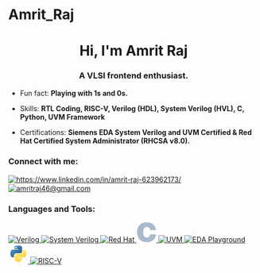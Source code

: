 #  Amrit_Raj
<h1 align="center">Hi, I'm Amrit Raj</h1>
<h3 align="center">A VLSI frontend enthusiast.</h3>

-  Fun fact:  **Playing with 1s and 0s.**

-  Skills: **RTL Coding, RISC-V, Verilog (HDL), System Verilog (HVL), C, Python, UVM Framework**

-  Certifications: **Siemens EDA System Verilog and UVM Certified & Red Hat Certified System Administrator (RHCSA v8.0).**


<h3 align="left">Connect with me:</h3>
<p align="left">
<a href="https://www.linkedin.com/in/amrit-raj-623962173/" target="blank"><img align="center" src="https://cdn.jsdelivr.net/npm/simple-icons@3.0.1/icons/linkedin.svg" alt="https://www.linkedin.com/in/amrit-raj-623962173/" height="30" width="40" /></a><a href="mailto:amritraj46@gmail.com" target="blank"><img align="center" src="https://upload.wikimedia.org/wikipedia/commons/thumb/7/7e/Gmail_icon_%282020%29.svg/300px-Gmail_icon_%282020%29.svg.png" alt="amritraj46@gmail.com" height="27" width="32" /></a>
</p> 

<h3 align="left">Languages and Tools:</h3>
<p align="left"> <a href="https://en.wikipedia.org/wiki/Verilog" target="_blank"> <img src="https://uspto.report/TM/87977017/mark.png" alt="Verilog" width="40" height="40"/> </a><a href="https://en.wikipedia.org/wiki/SystemVerilog" target="_blank"> <img src="https://encrypted-tbn0.gstatic.com/images?q=tbn:ANd9GcQ8sv7bZZH_LZ0lHMbBgEnhj6F2QUlhmPE0eQ&usqp=CAU" alt="System Verilog" width="40" height="40"/> </a><a href="https://www.redhat.com/" target="_blank"> <img src="https://images.ctfassets.net/w1bd7cq683kz/2oKtJB0Hm3Uyyz6TCYq6qO/79135bfcf2d76965bc00f03c140670be/redhat-logo.png" alt="Red Hat" width="40" height="40"/> </a> <a href="https://www.cprogramming.com/" target="_blank"> <img src="https://raw.githubusercontent.com/devicons/devicon/master/icons/c/c-original.svg" alt="c" width="40" height="40"/> </a> <a href="https://www.accellera.org/downloads/standards/uvm" target="_blank"> <img src="http://uvm.io/images/uvm-logo.svg" alt="UVM" width="40" height="40"/> </a> <a href="https://www.edaplayground.com/" target="_blank"> <img src="https://pbs.twimg.com/profile_images/420045291123793921/qbn3_mPm_400x400.png" alt="EDA Playground" width="40" height="40"/> </a> <a href="https://www.python.org" target="_blank"> <img src="https://raw.githubusercontent.com/devicons/devicon/master/icons/python/python-original.svg" alt="python" width="40" height="40"/> </a> <a href="https://riscv.org/" target="_blank"> <img src="https://pbs.twimg.com/profile_images/1095867248982425600/XIoYfG8t_400x400.png" alt="RISC-V" width="40" height="40"/> </a> </p>
